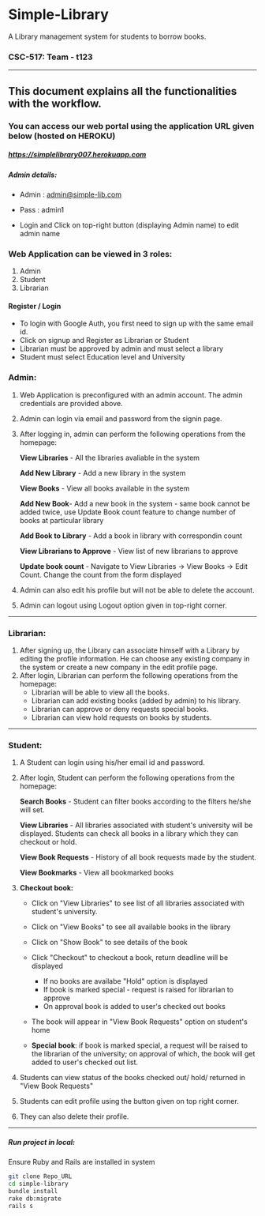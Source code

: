 # Simple-Library

A Library management system for students to borrow books.

### CSC-517: Team - t123
<hr>

## This document explains all the functionalities with the workflow. 

### You can access our web portal using the application URL given below (hosted on HEROKU)

##### https://simplelibrary007.herokuapp.com

  
##### Admin details:
  - Admin : admin@simple-lib.com
  - Pass  : admin1
  
  - Login and Click on top-right button (displaying Admin name) to edit admin name

### Web Application can be viewed in 3 roles:
1. Admin
2. Student
3. Librarian

#### Register / Login
- To login with Google Auth, you first need to sign up with the same email id. 
- Click on signup and Register as Librarian or Student
- Librarian must be approved by admin and must select a library
- Student must select Education level and University

### Admin:

1. Web Application is preconfigured with an admin account. The admin credentials are provided above.
2. Admin can login via email and password from the signin page.
3. After logging in, admin can perform the following operations from the homepage:
	
	**View Libraries** - All the libraries avaliable in the system
  
	**Add New Library** - Add a new library in the system
	
	**View Books** - View all books available in the system
	
	**Add New Book**- Add a new book in the system - same book cannot be added twice, use Update Book count feature to change number of books at particular library
	
	**Add Book to Library** - Add a book in library with correspondin count
	
	**View Librarians to Approve** - View list of new librarians to approve
	
	**Update book count** - Navigate to View Libraries -> View Books -> Edit Count. Change the count from the form displayed
	
4.	Admin can also edit his profile but will not be able to delete the account.
5.	Admin can logout using Logout option given in top-right corner.

<hr>

### Librarian:

1.	After signing up, the Library can associate himself with a Library by editing the profile information. He can choose any existing company in the system or create a new company in the edit profile page.
2.	After login, Librarian can perform the following operations from the homepage:
	- Librarian will be able to view all the books.
  	- Librarian can add existing books (added by admin) to his library.
  	- Librarian can approve or deny requests special books.
  	- Librarian can view hold requests on books by students. 

<hr>

### Student:

1. 	A Student can login using his/her email id and password.
2.	After login, Student can perform the following operations from the homepage:


	**Search Books** - Student can filter books according to the filters he/she will set.
	
	**View Libraries** - All libraries associated with student's university will be displayed. Students can check all books in a library which they can checkout or hold.
	
	**View Book Requests** - History of all book requests made by the student.

	**View Bookmarks** - View all bookmarked books
	

3. 	**Checkout book:** 
	- Click on "View Libraries" to see list of all libraries associated with student's university.
	- Click on "View Books" to see all available books in the library
	- Click on "Show Book" to see details of the book
	- Click "Checkout" to checkout a book, return deadline will be displayed
		- If no books are availabe "Hold" option is displayed
		- If book is marked special - request is raised for librarian to approve
		- On approval book is added to user's checked out books
	- The book will appear in "View Book Requests" option on student's home
	
	- <b>Special book</b>: if book is marked special, a request will be raised to the librarian of the university; on approval of which, the book will get added to user's checked out list.
4.	Students can view status of the books checked out/ hold/ returned in "View Book Requests"		
5.	Students can edit profile using the button given on top right corner.
6.	They can also delete their profile.

<hr>

##### Run project in local:
Ensure Ruby and Rails are installed in system
  ```bash
  git clone Repo_URL
  cd simple-library
  bundle install
  rake db:migrate
  rails s
  ```
